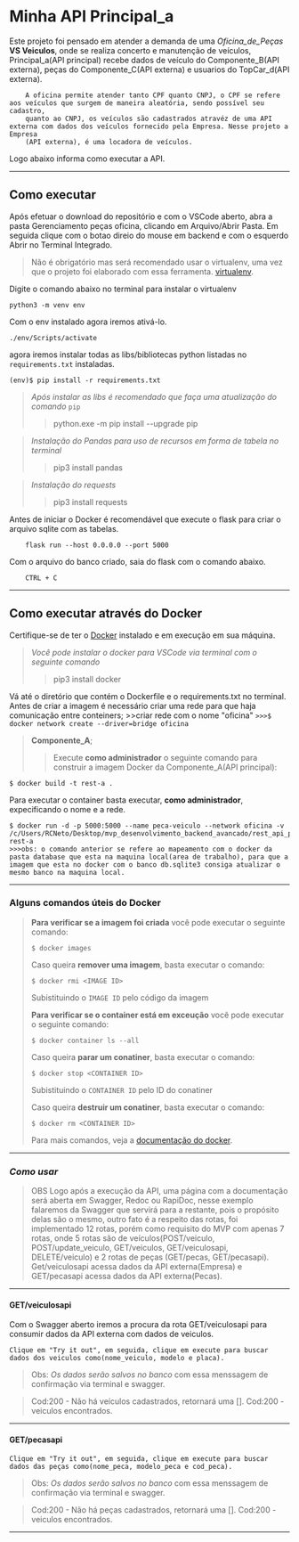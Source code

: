 # Minha API Principal_a

Este projeto foi pensado em atender a demanda de uma *Oficina_de_Peças* **VS Veiculos**, onde se realiza concerto e manutenção de veículos,
Principal_a(API principal) recebe dados de veículo do Componente_B(API externa), peças do Componente_C(API externa) e usuarios do TopCar_d(API externa).

```
    A oficina permite atender tanto CPF quanto CNPJ, o CPF se refere aos veículos que surgem de maneira aleatória, sendo possível seu cadastro,
    quanto ao CNPJ, os veículos são cadastrados atravéz de uma API externa com dados dos veículos fornecido pela Empresa. Nesse projeto a Empresa
    (API externa), é uma locadora de veículos.
```
Logo abaixo informa como executar a API.

---
## Como executar 


Após efetuar o download do repositório e com o VSCode aberto, abra a pasta Gerenciamento peças oficina, clicando em Arquivo/Abrir Pasta.
Em seguida clique com o botao direio do mouse em backend e com o esquerdo Abrir no Terminal Integrado.

> Não é obrigatório mas será recomendado usar o virtualenv, uma vez que o projeto foi elaborado com essa ferramenta.
 [virtualenv](https://virtualenv.pypa.io/en/latest/installation.html).

Digite o comando abaixo no terminal para instalar o virtualenv
```
python3 -m venv env
```

Com o env instalado agora iremos ativá-lo.
```
./env/Scripts/activate
```

agora iremos instalar todas as libs/bibliotecas python listadas no `requirements.txt` instaladas.
```
(env)$ pip install -r requirements.txt
```
>*Após instalar as libs é recomendado que faça uma atualização do comando* `pip`
>>python.exe -m pip install --upgrade pip

>*Instalação do Pandas para uso de recursos em forma de tabela no terminal*
>>pip3 install pandas

>*Instalação do requests*
>>pip3 install requests

Antes de iniciar o Docker é recomendável que execute o flask para criar o arquivo sqlite com as tabelas.
```
    flask run --host 0.0.0.0 --port 5000
```
Com o arquivo do banco criado, saia do flask com o comando abaixo.
```
    CTRL + C
```

---
## Como executar através do Docker

Certifique-se de ter o [Docker](https://docs.docker.com/engine/install/) instalado e em execução em sua máquina.

>*Você pode instalar o docker para VSCode via terminal com o seguinte comando*
>>pip3 install docker

Vá até o diretório que contém o Dockerfile e o requirements.txt no terminal.
    Antes de criar a imagem é necessário criar uma rede para que haja comunicação entre conteiners;
        >>criar rede com o nome "oficina"
            ```
            >>>$ docker network create --driver=bridge oficina
            ```

>**Componente_A**;
>>Execute **como administrador** o seguinte comando para construir a imagem Docker da Componente_A(API principal):

```
$ docker build -t rest-a .
```

Para executar o container basta executar, **como administrador**, expecificando o nome e a rede.

```
$ docker run -d -p 5000:5000 --name peca-veiculo --network oficina -v /c/Users/RCNeto/Desktop/mvp_desenvolvimento_backend_avancado/rest_api_principal_a/database:/app/database rest-a
>>>obs: o comando anterior se refere ao mapeamento com o docker da pasta database que esta na maquina local(area de trabalho), para que a imagem que esta no docker com o banco db.sqlite3 consiga atualizar o mesmo banco na maquina local.
```
---
### Alguns comandos úteis do Docker

>**Para verificar se a imagem foi criada** você pode executar o seguinte comando:
>
>```
>$ docker images
>```
>
> Caso queira **remover uma imagem**, basta executar o comando:
>```
>$ docker rmi <IMAGE ID>
>```
>Subistituindo o `IMAGE ID` pelo código da imagem
>
>**Para verificar se o container está em exceução** você pode executar o seguinte comando:
>
>```
>$ docker container ls --all
>```
>
> Caso queira **parar um conatiner**, basta executar o comando:
>```
>$ docker stop <CONTAINER ID>
>```
>Subistituindo o `CONTAINER ID` pelo ID do conatiner
>
>
> Caso queira **destruir um conatiner**, basta executar o comando:
>```
>$ docker rm <CONTAINER ID>
>```
>Para mais comandos, veja a [documentação do docker](https://docs.docker.com/engine/reference/run/).

---
### *Como usar*

>OBS
Logo após a execução da API, uma página com a documentação será aberta em Swagger, Redoc ou RapiDoc, nesse exemplo falaremos da Swagger que servirá para a restante, pois o propósito delas são o mesmo, outro fato é a respeito das rotas, foi implementado 12 rotas, porém como requisito do MVP com apenas 7 rotas, onde 5 rotas são de veículos(POST/veiculo, POST/update_veiculo, GET/veiculos, GET/veiculosapi, DELETE/veiculo) e 2 rotas de peças (GET/pecas, GET/pecasapi). Get/veiculosapi acessa dados da API externa(Empresa) e GET/pecasapi acessa dados da API externa(Pecas).
---

#### **GET/veiculosapi**

Com o Swagger aberto iremos a procura da rota GET/veiculosapi para consumir dados da API externa com dados de veiculos.
```
Clique em "Try it out", em seguida, clique em execute para buscar dados dos veiculos como(nome_veiculo, modelo e placa).
```

>Obs: *Os dados serão salvos no banco* com essa menssagem de confirmação via terminal e swagger.

>Cod:200 - Não há veículos cadastrados, retornará uma [].
>Cod:200 - veiculos encontrados.

---

#### **GET/pecasapi**

```
Clique em "Try it out", em seguida, clique em execute para buscar dados das peças como(nome_peca, modelo_peca e cod_peca).
```

>Obs: *Os dados serão salvos no banco* com essa menssagem de confirmação via terminal e swagger.

>Cod:200 - Não há peças cadastrados, retornará uma [].
>Cod:200 - veiculos encontrados.

---







